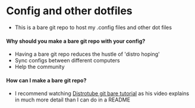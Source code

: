 # Config and other dotfiles
* This is a bare git repo to host my .config files and other dot files
#### Why should you make a bare git repo with your config?  
* Having a bare git repo reduces the hustle of 'distro hoping'
* Sync configs between different computers
* Help the community 

#### How can I make a bare git repo? 
* I recommend watching [Distrotube git bare tutorial](https://www.youtube.com/watch?v=tBoLDpTWVOM) as his video explains in much more detail than I can do in a README
